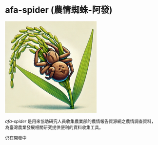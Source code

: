 # afa-spider (農情蜘蛛-阿發)
<img src="cute_spider.png" width="300" height="300">

*afa-spider* 是用來協助研究人員收集農業部的農情報告資源網之農情調查資料，為臺灣農業發展相關研究提供便利的資料收集工具。

仍在開發中